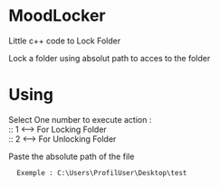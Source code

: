 # MoodLocker
Little c++ code to Lock Folder 


Lock a folder using absolut path to acces to the folder

# Using

  Select One number to execute action : <br />
     :: 1 <--> For Locking Folder <br />
     :: 2 <--> For Unlocking Folder<br />
     
   Paste the absolute path of the file <br />
    
      Exemple : C:\Users\ProfilUser\Desktop\test


